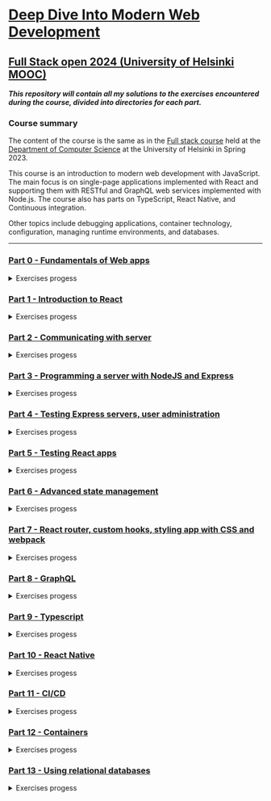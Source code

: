 # [Deep Dive Into Modern Web Development](https://fullstackopen.com/en/)
## [Full Stack open 2024 (University of Helsinki MOOC)](https://fullstackopen.com/en/)

***This repository will contain all my solutions to the exercises encountered during the course, divided into directories for each part.***

### Course summary

The content of the course is the same as in the [Full stack course](https://fullstackopen.com/) held at the [Department of Computer Science](https://www.helsinki.fi/en/faculty-science/faculty/computer-science) at the University of Helsinki in Spring 2023.

This course is an introduction to modern web development with JavaScript. The main focus is on single-page applications implemented with React and supporting them with RESTful and GraphQL web services implemented with Node.js. The course also has parts on TypeScript, React Native, and Continuous integration.

Other topics include debugging applications, container technology, configuration, managing runtime environments, and databases.

----------------------------------------------------------------------------

### [Part 0 - Fundamentals of Web apps](https://github.com/ningia92/full-stack-open/tree/main/part0)
  <details> 
  <summary>Exercises progess</summary>
  
  - [x] 0.1  
  - [x] 0.2  
  - [x] 0.3  
  - [x] 0.4  
  - [x] 0.5  
  - [x] 0.6
        
  </details>

### [Part 1 - Introduction to React](https://github.com/ningia92/full-stack-open/tree/main/part1)
  <details> 
  <summary>Exercises progess</summary>
    
  - [x] 1.1
  - [x] 1.2
  - [x] 1.3
  - [x] 1.4
  - [x] 1.5
  - [x] 1.6
  - [x] 1.7
  - [x] 1.8
  - [x] 1.9
  - [x] 1.10
  - [x] 1.11
  - [x] 1.12
  - [x] 1.13
  - [x] 1.14
        
  </details>

### [Part 2 - Communicating with server](https://github.com/ningia92/full-stack-open/tree/main/part2)
  <details> 
  <summary>Exercises progess</summary>
    
  - [x] 2.1
  - [x] 2.2
  - [x] 2.3
  - [x] 2.4
  - [x] 2.5
  - [x] 2.6
  - [x] 2.7
  - [x] 2.8
  - [x] 2.9
  - [x] 2.10
  - [x] 2.11
  - [x] 2.12
  - [x] 2.13
  - [x] 2.14
  - [x] 2.15
  - [x] 2.16
  - [x] 2.17
  - [x] 2.18
  - [x] 2.19
  - [x] 2.20

  </details>

### [Part 3 - Programming a server with NodeJS and Express](https://github.com/ningia92/full-stack-open/tree/main/part3)
  <details> 
  <summary>Exercises progess</summary>
    
  - [ ] 3.1
  - [ ] 3.2
  - [ ] 3.3
  - [ ] 3.4
  - [ ] 3.5
  - [ ] 3.6
  - [ ] 3.7
  - [ ] 3.8
  - [ ] 3.9
  - [ ] 3.10
  - [ ] 3.11
  - [ ] 3.12
  - [ ] 3.13
  - [ ] 3.14
  - [ ] 3.15
  - [ ] 3.16
  - [ ] 3.17
  - [ ] 3.18
  - [ ] 3.19
  - [ ] 3.20
  - [ ] 3.21
  - [ ] 3.22
        
  </details>

### [Part 4 - Testing Express servers, user administration](https://github.com/ningia92/full-stack-open/tree/main/part4)
  <details> 
  <summary>Exercises progess</summary>
    
  - [ ] 4.1
  - [ ] 4.2
  - [ ] 4.3
  - [ ] 4.4
  - [ ] 4.5
  - [ ] 4.6
  - [ ] 4.7
  - [ ] 4.8
  - [ ] 4.9
  - [ ] 4.10
  - [ ] 4.11
  - [ ] 4.12
  - [ ] 4.13
  - [ ] 4.14
  - [ ] 4.15
  - [ ] 4.16
  - [ ] 4.17
  - [ ] 4.18
  - [ ] 4.19
  - [ ] 4.20
  - [ ] 4.21
  - [ ] 4.22
    
  </details>

### [Part 5 - Testing React apps](https://github.com/ningia92/full-stack-open/tree/main/part5)
  <details> 
  <summary>Exercises progess</summary>
    
  - [ ] 5.1
  - [ ] 5.2
  - [ ] 5.3
  - [ ] 5.4
  - [ ] 5.5
  - [ ] 5.6
  - [ ] 5.7
  - [ ] 5.8
  - [ ] 5.9
  - [ ] 5.10
  - [ ] 5.11
  - [ ] 5.12
  - [ ] 5.13
  - [ ] 5.14
  - [ ] 5.15
  - [ ] 5.16
  - [ ] 5.17
  - [ ] 5.18
  - [ ] 5.19
  - [ ] 5.20
  - [ ] 5.21
    
  </details>

### [Part 6 - Advanced state management](https://github.com/ningia92/full-stack-open/tree/main/part6)
  <details> 
  <summary>Exercises progess</summary>
    
  - [ ] 6.1
  - [ ] 6.2
  - [ ] 6.3
  - [ ] 6.4
  - [ ] 6.5
  - [ ] 6.6
  - [ ] 6.7
  - [ ] 6.8
  - [ ] 6.9
  - [ ] 6.10
  - [ ] 6.11
  - [ ] 6.12
  - [ ] 6.13
  - [ ] 6.14
  - [ ] 6.15
  - [ ] 6.16
  - [ ] 6.17
  - [ ] 6.18
  - [ ] 6.19
  - [ ] 6.20
  - [ ] 6.21
    
  </details>

### [Part 7 - React router, custom hooks, styling app with CSS and webpack](https://github.com/ningia92/full-stack-open/tree/main/part7)
  <details> 
  <summary>Exercises progess</summary>
    
  - [ ] 7.1
  - [ ] 7.2
  - [ ] 7.3
  - [ ] 7.4
  - [ ] 7.5
  - [ ] 7.6
  - [ ] 7.7
  - [ ] 7.8
  - [ ] 7.9
  - [ ] 7.10
  - [ ] 7.11
  - [ ] 7.12
  - [ ] 7.13
  - [ ] 7.14
  - [ ] 7.15
  - [ ] 7.16
  - [ ] 7.17
  - [ ] 7.18
  - [ ] 7.19
  - [ ] 7.20
  - [ ] 7.21
    
  </details>

### [Part 8 - GraphQL](https://github.com/ningia92/full-stack-open/tree/main/part8)
  <details> 
  <summary>Exercises progess</summary>
    
  - [ ] 8.1
  - [ ] 8.2
  - [ ] 8.3
  - [ ] 8.4
  - [ ] 8.5
  - [ ] 8.6
  - [ ] 8.7
  - [ ] 8.8
  - [ ] 8.9
  - [ ] 8.10
  - [ ] 8.11
  - [ ] 8.12
  - [ ] 8.13
  - [ ] 8.14
  - [ ] 8.15
  - [ ] 8.16
  - [ ] 8.17
  - [ ] 8.18
  - [ ] 8.19
  - [ ] 8.20
  - [ ] 8.21
  - [ ] 8.22
  - [ ] 8.23
  - [ ] 8.24
  - [ ] 8.25
  - [ ] 8.26
    
  </details>

### [Part 9 - Typescript](https://github.com/ningia92/full-stack-open/tree/main/part9)
  <details> 
  <summary>Exercises progess</summary>
    
  - [ ] 9.1
  - [ ] 9.2
  - [ ] 9.3
  - [ ] 9.4
  - [ ] 9.5
  - [ ] 9.6
  - [ ] 9.7
  - [ ] 9.8
  - [ ] 9.9
  - [ ] 9.10
  - [ ] 9.11
  - [ ] 9.12
  - [ ] 9.13
  - [ ] 9.14
  - [ ] 9.15
  - [ ] 9.16
  - [ ] 9.17
  - [ ] 9.18
  - [ ] 9.19
  - [ ] 9.20
  - [ ] 9.21
  - [ ] 9.22
  - [ ] 9.23
  - [ ] 9.24
  - [ ] 9.25
  - [ ] 9.26
  - [ ] 9.27
    
  </details>

### [Part 10 - React Native](https://github.com/ningia92/full-stack-open/tree/main/part10)
  <details> 
  <summary>Exercises progess</summary>
    
  - [ ] 10.1
  - [ ] 10.2
  - [ ] 10.3
  - [ ] 10.4
  - [ ] 10.5
  - [ ] 10.6
  - [ ] 10.7
  - [ ] 10.8
  - [ ] 10.9
  - [ ] 10.10
  - [ ] 10.11
  - [ ] 10.12
  - [ ] 10.13
  - [ ] 10.14
  - [ ] 10.15
  - [ ] 10.16
  - [ ] 10.17
  - [ ] 10.18
  - [ ] 10.19
  - [ ] 10.20
  - [ ] 10.21
  - [ ] 10.22
  - [ ] 10.23
  - [ ] 10.24
  - [ ] 10.25
  - [ ] 10.26
  - [ ] 10.27
    
  </details>

### [Part 11 - CI/CD](https://github.com/ningia92/full-stack-open/tree/main/part11)
  <details> 
  <summary>Exercises progess</summary>
    
  - [ ] 11.1
  - [ ] 11.2
  - [ ] 11.3
  - [ ] 11.4
  - [ ] 11.5
  - [ ] 11.6
  - [ ] 11.7
  - [ ] 11.8
  - [ ] 11.9
  - [ ] 11.10
  - [ ] 11.11
  - [ ] 11.12
  - [ ] 11.13
  - [ ] 11.14
  - [ ] 11.15
  - [ ] 11.16
  - [ ] 11.17
  - [ ] 11.18
  - [ ] 11.19
  - [ ] 11.20
  - [ ] 11.21
  - [ ] 11.22
    
  </details>

### [Part 12 - Containers](https://github.com/ningia92/full-stack-open/tree/main/part12)
  <details> 
  <summary>Exercises progess</summary>
    
  - [ ] 12.1
  - [ ] 12.2
  - [ ] 12.3
  - [ ] 12.4
  - [ ] 12.5
  - [ ] 12.6
  - [ ] 12.7
  - [ ] 12.8
  - [ ] 12.9
  - [ ] 12.10
  - [ ] 12.11
  - [ ] 12.12
  - [ ] 12.13
  - [ ] 12.14
  - [ ] 12.15
  - [ ] 12.16
  - [ ] 12.17
  - [ ] 12.18
  - [ ] 12.19
  - [ ] 12.20
  - [ ] 12.21
  - [ ] 12.22
    
  </details>

### [Part 13 - Using relational databases](https://github.com/ningia92/full-stack-open/tree/main/part13)
  <details> 
  <summary>Exercises progess</summary>
    
  - [ ] 13.1
  - [ ] 13.2
  - [ ] 13.3
  - [ ] 13.4
  - [ ] 13.5
  - [ ] 13.6
  - [ ] 13.7
  - [ ] 13.8
  - [ ] 13.9
  - [ ] 13.10
  - [ ] 13.11
  - [ ] 13.12
  - [ ] 13.13
  - [ ] 13.14
  - [ ] 13.15
  - [ ] 13.16
  - [ ] 13.17
  - [ ] 13.18
  - [ ] 13.19
  - [ ] 13.20
  - [ ] 13.21
  - [ ] 13.22
  - [ ] 13.23
  - [ ] 13.24
    
  </details>

